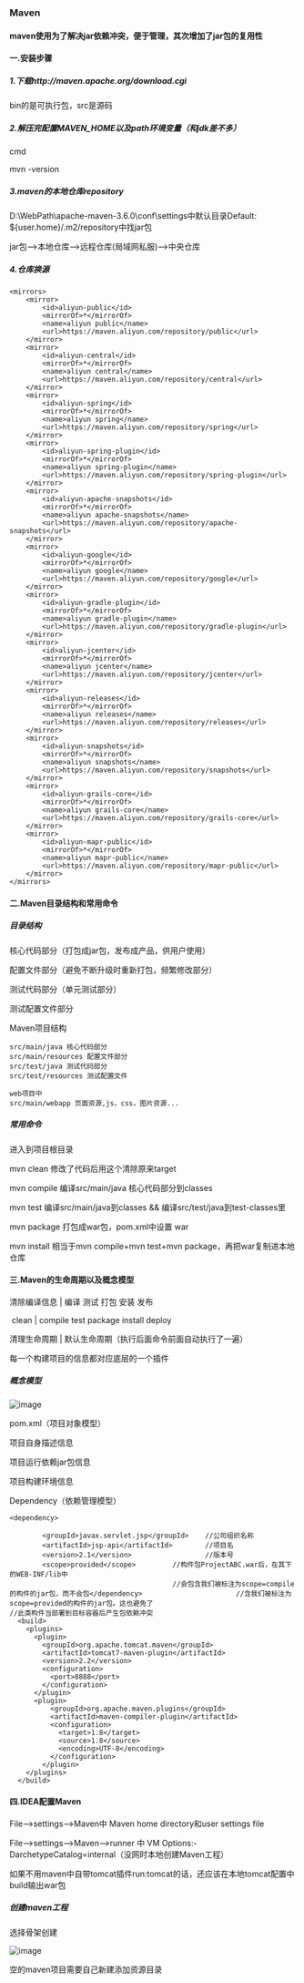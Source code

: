 ### Maven

#### maven使用为了解决jar依赖冲突，便于管理，其次增加了jar包的复用性

#### 一.安装步骤

##### 1.下载http://maven.apache.org/download.cgi

bin的是可执行包，src是源码

##### 2.解压完配置MAVEN_HOME以及path环境变量（和jdk差不多）

cmd

mvn -version

##### 3.maven的本地仓库repository

D:\WebPath\apache-maven-3.6.0\conf\settings中默认目录Default: ${user.home}/.m2/repository中找jar包

jar包-->本地仓库-->远程仓库(局域网私服)-->中央仓库

##### 4.仓库换源

```
<mirrors>
    <mirror>
        <id>aliyun-public</id>
        <mirrorOf>*</mirrorOf>
        <name>aliyun public</name>
        <url>https://maven.aliyun.com/repository/public</url>
    </mirror>
    <mirror>
        <id>aliyun-central</id>
        <mirrorOf>*</mirrorOf>
        <name>aliyun central</name>
        <url>https://maven.aliyun.com/repository/central</url>
    </mirror>
    <mirror>
        <id>aliyun-spring</id>
        <mirrorOf>*</mirrorOf>
        <name>aliyun spring</name>
        <url>https://maven.aliyun.com/repository/spring</url>
    </mirror>
    <mirror>
        <id>aliyun-spring-plugin</id>
        <mirrorOf>*</mirrorOf>
        <name>aliyun spring-plugin</name>
        <url>https://maven.aliyun.com/repository/spring-plugin</url>
    </mirror>
    <mirror>
        <id>aliyun-apache-snapshots</id>
        <mirrorOf>*</mirrorOf>
        <name>aliyun apache-snapshots</name>
        <url>https://maven.aliyun.com/repository/apache-snapshots</url>
    </mirror>
    <mirror>
        <id>aliyun-google</id>
        <mirrorOf>*</mirrorOf>
        <name>aliyun google</name>
        <url>https://maven.aliyun.com/repository/google</url>
    </mirror>
    <mirror>
        <id>aliyun-gradle-plugin</id>
        <mirrorOf>*</mirrorOf>
        <name>aliyun gradle-plugin</name>
        <url>https://maven.aliyun.com/repository/gradle-plugin</url>
    </mirror>
    <mirror>
        <id>aliyun-jcenter</id>
        <mirrorOf>*</mirrorOf>
        <name>aliyun jcenter</name>
        <url>https://maven.aliyun.com/repository/jcenter</url>
    </mirror>
    <mirror>
        <id>aliyun-releases</id>
        <mirrorOf>*</mirrorOf>
        <name>aliyun releases</name>
        <url>https://maven.aliyun.com/repository/releases</url>
    </mirror>
    <mirror>
        <id>aliyun-snapshots</id>
        <mirrorOf>*</mirrorOf>
        <name>aliyun snapshots</name>
        <url>https://maven.aliyun.com/repository/snapshots</url>
    </mirror>
    <mirror>
        <id>aliyun-grails-core</id>
        <mirrorOf>*</mirrorOf>
        <name>aliyun grails-core</name>
        <url>https://maven.aliyun.com/repository/grails-core</url>
    </mirror>
    <mirror>
        <id>aliyun-mapr-public</id>
        <mirrorOf>*</mirrorOf>
        <name>aliyun mapr-public</name>
        <url>https://maven.aliyun.com/repository/mapr-public</url>
    </mirror>
</mirrors>
```

#### 二.Maven目录结构和常用命令

##### 目录结构

核心代码部分（打包成jar包，发布成产品，供用户使用）

配置文件部分（避免不断升级时重新打包，频繁修改部分）

测试代码部分（单元测试部分）

测试配置文件部分



Maven项目结构

    src/main/java 核心代码部分
    src/main/resources 配置文件部分
    src/test/java 测试代码部分
    src/test/resources 测试配置文件
    
    web项目中
    src/main/webapp 页面资源,js，css，图片资源...


##### 常用命令

进入到项目根目录

mvn clean	修改了代码后用这个清除原来target

mvn compile	编译src/main/java 核心代码部分到classes

mvn test	编译src/main/java到classes && 编译src/test/java到test-classes里

mvn package	打包成war包，pom.xml中设置 <package>war</package>

mvn install	相当于mvn compile+mvn test+mvn package，再把war复制进本地仓库



#### 三.Maven的生命周期以及概念模型

清除编译信息	|	编译		测试	打包		安装 	   发布

​	clean      	|	compile          test        package          install	 deploy

 清理生命周期       |       	 默认生命周期（执行后面命令前面自动执行了一遍）

每一个构建项目的信息都对应底层的一个插件



##### 概念模型

![image](https://raw.githubusercontent.com/Jibny/study/master/picture/1554389185290.png)

pom.xml（项目对象模型）

项目自身描述信息

项目运行依赖jar包信息<dependencies></dependencies>

项目构建环境信息<build></build>



Dependency（依赖管理模型）

	<dependency>
		
			<groupId>javax.servlet.jsp</groupId>	//公司组织名称
			<artifactId>jsp-api</artifactId>		//项目名
			<version>2.1</version>					//版本号
			<scope>provided</scope>			//构件包ProjectABC.war后，在其下的WEB-INF/lib中
											//会包含我们被标注为scope=compile的构件的jar包，而不会包</dependency>						 //含我们被标注为scope=provided的构件的jar包。这也避免了										  //此类构件当部署到目标容器后产生包依赖冲突
	  <build>
	    <plugins>
	      <plugin>
	        <groupId>org.apache.tomcat.maven</groupId>
	        <artifactId>tomcat7-maven-plugin</artifactId>
	        <version>2.2</version>
	        <configuration>
	          <port>8888</port>
	        </configuration>
	      </plugin>
	      <plugin>
	          <groupId>org.apache.maven.plugins</groupId>
	          <artifactId>maven-compiler-plugin</artifactId>
	          <configuration>
	            <target>1.8</target>
	            <source>1.8</source>
	            <encoding>UTF-8</encoding>
	          </configuration>
	        </plugin>
	    </plugins>
	  </build>


####  四.IDEA配置Maven

File-->settings-->Maven中 Maven home directory和user settings file

File-->settings-->Maven-->runner 中 VM Options:-DarchetypeCatalog=internal（没网时本地创建Maven工程）

如果不用maven中自带tomcat插件run:tomcat的话，还应该在本地tomcat配置中build输出war包

##### 创建maven工程

选择骨架创建

![image](https://raw.githubusercontent.com/Jibny/study/master/picture/1554457790305.png)

空的maven项目需要自己新建添加资源目录





























